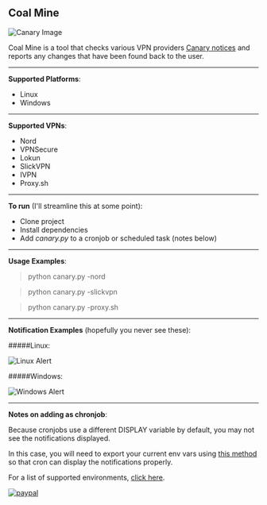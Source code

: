 ## Coal Mine
![Canary Image](https://i.imgur.com/hIq1K5o.png)

Coal Mine is a tool that checks various VPN providers [Canary notices](https://en.wikipedia.org/wiki/Warrant_canary) and reports any changes that have been found back to the user.

---

**Supported Platforms**:
- Linux
- Windows

---

**Supported VPNs**:
- Nord
- VPNSecure
- Lokun
- SlickVPN
- IVPN
- Proxy.sh

---

**To run** (I'll streamline this at some point):
- Clone project
- Install dependencies
- Add _canary.py_ to a cronjob or scheduled task (notes below)
---

**Usage Examples**:
>python canary.py -nord

>python canary.py -slickvpn

>python canary.py -proxy.sh

---

**Notification Examples** (hopefully you never see these):

#####Linux:

![Linux Alert](https://i.imgur.com/fdM5caR.png)


#####Windows:

![Windows Alert](https://i.imgur.com/ot59THn.png)

---

**Notes on adding as chronjob**:

Because cronjobs use a different DISPLAY variable by default, you may not see the notifications displayed.

In this case, you will need to export your current env vars using [this method](https://askubuntu.com/questions/978382/how-can-i-show-notify-send-messages-triggered-by-crontab) so that cron can display the notifications properly.

For a list of supported environments, [click here](https://github.com/pa4080/cron-gui-launcher#supportedtested-desktop-environments).


[![paypal](https://www.paypalobjects.com/en_US/i/btn/btn_donate_SM.gif)](https://www.paypal.com/cgi-bin/webscr?cmd=_donations&business=W2FJJJAM7EESC&item_name=Development+efforts/+coffee+fund&currency_code=USD&source=url)
